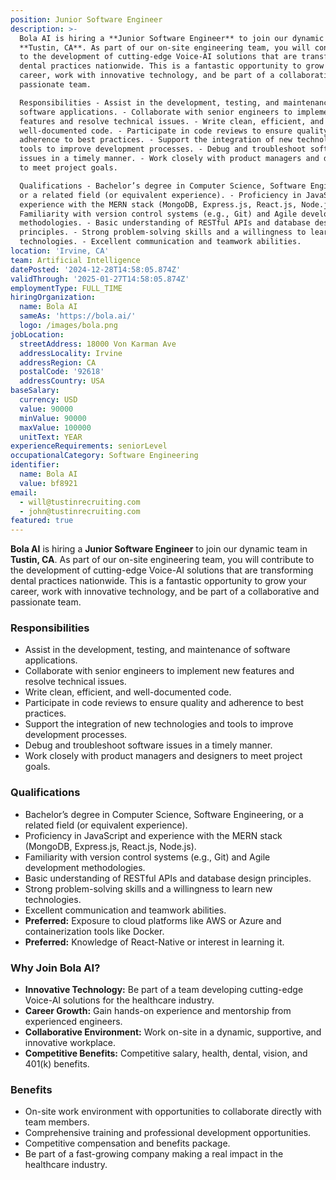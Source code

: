 ```yaml
---
position: Junior Software Engineer
description: >-
  Bola AI is hiring a **Junior Software Engineer** to join our dynamic team in
  **Tustin, CA**. As part of our on-site engineering team, you will contribute
  to the development of cutting-edge Voice-AI solutions that are transforming
  dental practices nationwide. This is a fantastic opportunity to grow your
  career, work with innovative technology, and be part of a collaborative and
  passionate team.

  Responsibilities - Assist in the development, testing, and maintenance of
  software applications. - Collaborate with senior engineers to implement new
  features and resolve technical issues. - Write clean, efficient, and
  well-documented code. - Participate in code reviews to ensure quality and
  adherence to best practices. - Support the integration of new technologies and
  tools to improve development processes. - Debug and troubleshoot software
  issues in a timely manner. - Work closely with product managers and designers
  to meet project goals.

  Qualifications - Bachelor’s degree in Computer Science, Software Engineering,
  or a related field (or equivalent experience). - Proficiency in JavaScript and
  experience with the MERN stack (MongoDB, Express.js, React.js, Node.js). -
  Familiarity with version control systems (e.g., Git) and Agile development
  methodologies. - Basic understanding of RESTful APIs and database design
  principles. - Strong problem-solving skills and a willingness to learn new
  technologies. - Excellent communication and teamwork abilities.
location: 'Irvine, CA'
team: Artificial Intelligence
datePosted: '2024-12-28T14:58:05.874Z'
validThrough: '2025-01-27T14:58:05.874Z'
employmentType: FULL_TIME
hiringOrganization:
  name: Bola AI
  sameAs: 'https://bola.ai/'
  logo: /images/bola.png
jobLocation:
  streetAddress: 18000 Von Karman Ave
  addressLocality: Irvine
  addressRegion: CA
  postalCode: '92618'
  addressCountry: USA
baseSalary:
  currency: USD
  value: 90000
  minValue: 90000
  maxValue: 100000
  unitText: YEAR
experienceRequirements: seniorLevel
occupationalCategory: Software Engineering
identifier:
  name: Bola AI
  value: bf8921
email:
  - will@tustinrecruiting.com
  - john@tustinrecruiting.com
featured: true
---
```



**Bola AI** is hiring a **Junior Software Engineer** to join our dynamic team in **Tustin, CA**. As part of our on-site engineering team, you will contribute to the development of cutting-edge Voice-AI solutions that are transforming dental practices nationwide. This is a fantastic opportunity to grow your career, work with innovative technology, and be part of a collaborative and passionate team.

### Responsibilities
- Assist in the development, testing, and maintenance of software applications.
- Collaborate with senior engineers to implement new features and resolve technical issues.
- Write clean, efficient, and well-documented code.
- Participate in code reviews to ensure quality and adherence to best practices.
- Support the integration of new technologies and tools to improve development processes.
- Debug and troubleshoot software issues in a timely manner.
- Work closely with product managers and designers to meet project goals.

### Qualifications
- Bachelor’s degree in Computer Science, Software Engineering, or a related field (or equivalent experience).
- Proficiency in JavaScript and experience with the MERN stack (MongoDB, Express.js, React.js, Node.js).
- Familiarity with version control systems (e.g., Git) and Agile development methodologies.
- Basic understanding of RESTful APIs and database design principles.
- Strong problem-solving skills and a willingness to learn new technologies.
- Excellent communication and teamwork abilities.
- **Preferred:** Exposure to cloud platforms like AWS or Azure and containerization tools like Docker.
- **Preferred:** Knowledge of React-Native or interest in learning it.

### Why Join Bola AI?
- **Innovative Technology:** Be part of a team developing cutting-edge Voice-AI solutions for the healthcare industry.
- **Career Growth:** Gain hands-on experience and mentorship from experienced engineers.
- **Collaborative Environment:** Work on-site in a dynamic, supportive, and innovative workplace.
- **Competitive Benefits:** Competitive salary, health, dental, vision, and 401(k) benefits.

### Benefits
- On-site work environment with opportunities to collaborate directly with team members.
- Comprehensive training and professional development opportunities.
- Competitive compensation and benefits package.
- Be part of a fast-growing company making a real impact in the healthcare industry.
